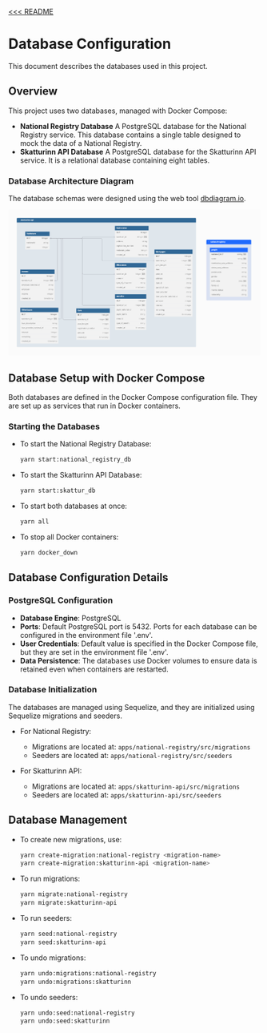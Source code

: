 [<<< README](../README.md)

# Database Configuration

This document describes the databases used in this project.

## Overview

This project uses two databases, managed with Docker Compose:

* **National Registry Database**
A PostgreSQL database for the National Registry service. This database contains a single table designed to mock the data of a National Registry.
* **Skatturinn API Database**
A PostgreSQL database for the Skatturinn API service. It is a relational database containing eight tables.

### Database Architecture Diagram
The database schemas were designed using the web tool [dbdiagram.io](https://dbdiagram.io).

![Database Architecture](./images/database_diagram.png)


## Database Setup with Docker Compose

Both databases are defined in the Docker Compose configuration file. They are set up as services that run in Docker containers.

### Starting the Databases

* To start the National Registry Database:

  ```bash
  yarn start:national_registry_db
  ```

* To start the Skatturinn API Database:

  ```bash
  yarn start:skattur_db
  ```

* To start both databases at once:

  ```bash
  yarn all
  ```

* To stop all Docker containers:

  ```bash
  yarn docker_down
  ```

## Database Configuration Details

### PostgreSQL Configuration

* **Database Engine**: PostgreSQL
* **Ports**: Default PostgreSQL port is 5432. Ports for each database can be configured in the environment file '.env'.
* **User Credentials**: Default value is specified in the Docker Compose file, but they are set in the environment file '.env'.
* **Data Persistence**: The databases use Docker volumes to ensure data is retained even when containers are restarted.

### Database Initialization

The databases are managed using Sequelize, and they are initialized using Sequelize migrations and seeders.

* For National Registry:

  * Migrations are located at: `apps/national-registry/src/migrations`
  * Seeders are located at: `apps/national-registry/src/seeders`

* For Skatturinn API:

  * Migrations are located at: `apps/skatturinn-api/src/migrations`
  * Seeders are located at: `apps/skatturinn-api/src/seeders`

## Database Management

* To create new migrations, use:

  ```bash
  yarn create-migration:national-registry <migration-name>
  yarn create-migration:skatturinn-api <migration-name>
  ```

* To run migrations:

  ```bash
  yarn migrate:national-registry
  yarn migrate:skatturinn-api
  ```

* To run seeders:

  ```bash
  yarn seed:national-registry
  yarn seed:skatturinn-api
  ```

* To undo migrations:

  ```bash
  yarn undo:migrations:national-registry
  yarn undo:migrations:skatturinn
  ```

* To undo seeders:

  ```bash
  yarn undo:seed:national-registry
  yarn undo:seed:skatturinn
  ```
